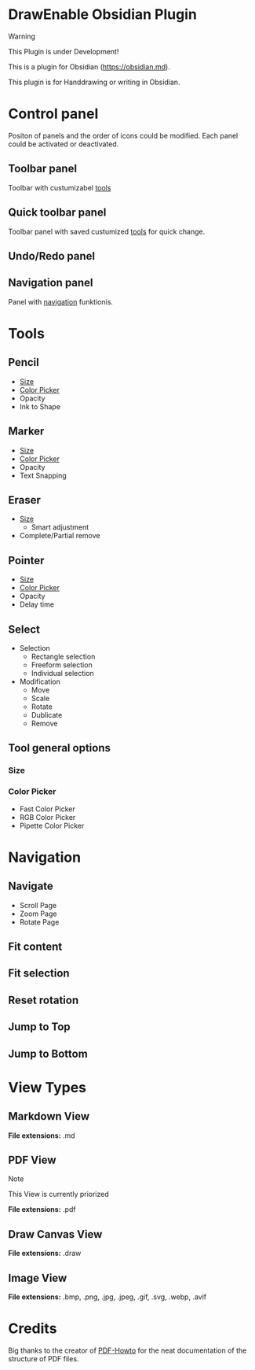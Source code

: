 # DrawEnable Obsidian Plugin
> [!WARNING]  
> This Plugin is under Development!

This is a plugin for Obsidian (https://obsidian.md).

This plugin is for Handdrawing or writing in Obsidian.

# Control panel
Positon of panels and the order of icons could be modified. Each panel could be activated or deactivated.
## Toolbar panel
Toolbar with custumizabel [tools](#tools)
## Quick toolbar panel
Toolbar panel with saved custumized [tools](#tools) for quick change.
## Undo/Redo panel
## Navigation panel
Panel with [navigation](#navigation) funktionis.


# Tools
## Pencil
- [Size](#Size)
- [Color Picker](#Color_Picker)
- Opacity
- Ink to Shape
## Marker
- [Size](#Size)
- [Color Picker](#Color_Picker)
- Opacity
- Text Snapping
## Eraser
- [Size](#Size)
  - Smart adjustment
- Complete/Partial remove
## Pointer
- [Size](#Size)
- [Color Picker](#Color_Picker)
- Opacity
- Delay time
## Select
- Selection
  - Rectangle selection
  - Freeform selection
  - Individual selection
- Modification
  - Move
  - Scale
  - Rotate
  - Dublicate
  - Remove

## Tool general options
### Size
### Color Picker
- Fast Color Picker
- RGB Color Picker
- Pipette Color Picker

# Navigation
## Navigate
- Scroll Page
- Zoom Page
- Rotate Page
## Fit content
## Fit selection
## Reset rotation
## Jump to Top
## Jump to Bottom

# View Types
## Markdown View
**File extensions:** .md 
## PDF View
> [!NOTE]  
> This View is currently priorized

**File extensions:** .pdf
## Draw Canvas View
**File extensions:** .draw
## Image View
**File extensions:** .bmp, .png, .jpg, .jpeg, .gif, .svg, .webp, .avif

# Credits
Big thanks to the creator of [PDF-Howto](https://p2501.ch/pdf-howto/) for the neat documentation of the structure of PDF files.
